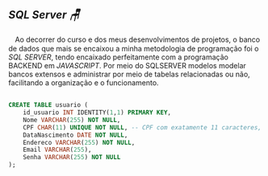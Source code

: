 ## *SQL Server 🪑* 

ㅤAo decorrer do curso e dos meus desenvolvimentos de projetos, o banco de dados que mais se encaixou a minha metodologia de programação foi o *SQL SERVER*, tendo encaixado perfeitamente com a programação BACKEND em *JAVASCRIPT*. Por meio do SQLSERVER modelos modelar bancos extensos e administrar por meio de tabelas relacionadas ou não, facilitando a organização e o funcionamento.
##
```SQL
CREATE TABLE usuario (
    id_usuario INT IDENTITY(1,1) PRIMARY KEY,
    Nome VARCHAR(255) NOT NULL,
    CPF CHAR(11) UNIQUE NOT NULL, -- CPF com exatamente 11 caracteres, apenas números
    DataNascimento DATE NOT NULL,
    Endereco VARCHAR(255) NOT NULL,
    Email VARCHAR(255),
    Senha VARCHAR(255) NOT NULL
);
```
